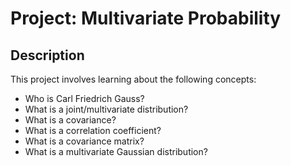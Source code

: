 # Project: Multivariate Probability

## Description
This project involves learning about the following concepts:
 * Who is Carl Friedrich Gauss?
 * What is a joint/multivariate distribution?
 * What is a covariance?
 * What is a correlation coefficient?
 * What is a covariance matrix?
 * What is a multivariate Gaussian distribution?
